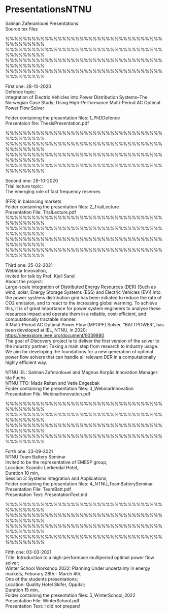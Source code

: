 # PresentationsNTNU
Salman Zaferanlouei Presentations:  
Source tex files

%%%%%%%%%%%%%%%%%%%%%%%%%%%%%%%%%%%%%%%%%%%%%
%%%%%%%%%%%%%%%%%%%%%%%%%%%%%%%%%%%%%%%%%%%%%
%%%%%%%%%%%%%%%%%%%%%%%%%%%%%%%%%%%%%%%%%%%%%
%%%%%%%%%%%%%%%%%%%%%%%%%%%%%%%%%%%%%%%%%%%%%

First one: 28-10-2020  
Defence topic:  
Integration of Electric Vehicles into Power Distribution Systems–The Norwegian Case Study; Using High-Performance Multi-Period AC Optimal Power Flow Solver

Folder containing the presentation files: 1_PhDDefence  
Presentaion file: ThesisPresentation.pdf  


%%%%%%%%%%%%%%%%%%%%%%%%%%%%%%%%%%%%%%%%%%%%%
%%%%%%%%%%%%%%%%%%%%%%%%%%%%%%%%%%%%%%%%%%%%%
%%%%%%%%%%%%%%%%%%%%%%%%%%%%%%%%%%%%%%%%%%%%%
%%%%%%%%%%%%%%%%%%%%%%%%%%%%%%%%%%%%%%%%%%%%%

Second one: 28-10-2020  
Trial lecture topic:  
The emerging role of fast frequency reserves

(FFR) in balancing markets  
Folder containing the presentation files: 2_TrialLecture  
Presentation File: TrialLecture.pdf  
%%%%%%%%%%%%%%%%%%%%%%%%%%%%%%%%%%%%%%%%%%%%%
%%%%%%%%%%%%%%%%%%%%%%%%%%%%%%%%%%%%%%%%%%%%%
%%%%%%%%%%%%%%%%%%%%%%%%%%%%%%%%%%%%%%%%%%%%%
%%%%%%%%%%%%%%%%%%%%%%%%%%%%%%%%%%%%%%%%%%%%%

Third one: 25-02-2021  
Webinar Innovation,    
Invited for talk by Prof. Kjell Sand  
About the project:  
Large-scale integration of Distributed Energy Resources (DER) (Such as wind, solar, Energy Storage Systems (ESS) and Electric Vehicles (EV)) into the power systems distribution grid has been initiated to reduce the rate of CO2 emission, and to react to the increasing global warming. To achieve this, it is of great importance for power system engineers to analyse these resources impact and operate them in a reliable, cost-efficient, and computationally tractable manner.  
A Multi-Period AC Optimal Power Flow (MPOPF) Solver, “BATTPOWER”, has been developed at IEL, NTNU, in 2020:
https://ieeexplore.ieee.org/document/9339880  
The goal of Discovery project is to deliver the first version of the solver to the industry partner: Taking a main step from research to industry usage. We aim for developing the foundations for a new generation of optimal power flow solvers that can handle all relevant DER in a computationally highly efficient way. 

NTNU IEL: Salman Zaferanlouei and Magnus Korpås Innovation Manager: Ida Fuchs  
NTNU TTO: Mads Reiten and Vetle Engesbak  
Folder containing the presentation files: 3_WebinarInnovation  
Presentation File: WebinarInnovation.pdf  

%%%%%%%%%%%%%%%%%%%%%%%%%%%%%%%%%%%%%%%%%%%%%
%%%%%%%%%%%%%%%%%%%%%%%%%%%%%%%%%%%%%%%%%%%%%
%%%%%%%%%%%%%%%%%%%%%%%%%%%%%%%%%%%%%%%%%%%%%
%%%%%%%%%%%%%%%%%%%%%%%%%%%%%%%%%%%%%%%%%%%%%

Forth one: 23-09-2021  
NTNU Team Battery Seminar  
Invited to be the representative of EMESP group,  
Location: Scandic Lerkendal Hotel,  
Duration 10 min,  
Session 3: Systems Integration and Applications,  
Folder containing the presentation files: 4_NTNU_TeamBatterySeminar  
Presentation File: TeamBatt.pdf  
Presentation Text: PresentationText.md  

%%%%%%%%%%%%%%%%%%%%%%%%%%%%%%%%%%%%%%%%%%%%%
%%%%%%%%%%%%%%%%%%%%%%%%%%%%%%%%%%%%%%%%%%%%%
%%%%%%%%%%%%%%%%%%%%%%%%%%%%%%%%%%%%%%%%%%%%%
%%%%%%%%%%%%%%%%%%%%%%%%%%%%%%%%%%%%%%%%%%%%%

Fifth one: 03-03-2021  
Title: Introduction to a high-performace multiperiod optimal power flow solver;  
Winter School Workshop 2022: Planning Under uncertainty in energy markets, Feburary 28th - March 4th;  
One of the students presentations;  
Location: Quality Hotel Skifer, Oppdal;  
Duration 15 min,  
Folder containing the presentation files: 5_WinterSchool_2022  
Presentation File: WinterSchool.pdf  
Presentation Text: I did not prepare!  


